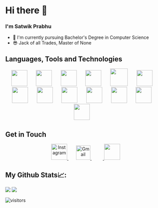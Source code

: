 # Hi there 👋
  ### I'm Satwik Prabhu

- 💫 I'm currently pursuing Bachelor's Degree in Computer Science
- 😎 Jack of all Trades, Master of None
## Languages, Tools and Technologies
<p align="center">
<img src="https://upload.wikimedia.org/wikipedia/commons/6/61/HTML5_logo_and_wordmark.svg" height="50px">
&nbsp;&nbsp;&nbsp;&nbsp;&nbsp;
<img src="https://upload.wikimedia.org/wikipedia/commons/thumb/d/d5/CSS3_logo_and_wordmark.svg/544px-CSS3_logo_and_wordmark.svg.png?20160530175649" height="50px">
&nbsp;&nbsp;&nbsp;&nbsp;&nbsp;
<img src="https://upload.wikimedia.org/wikipedia/commons/thumb/9/99/Unofficial_JavaScript_logo_2.svg/768px-Unofficial_JavaScript_logo_2.svg.png?20141107110902" height="50px"> &nbsp;&nbsp;&nbsp;&nbsp;&nbsp;
<img src="https://upload.wikimedia.org/wikipedia/commons/thumb/a/a7/React-icon.svg/768px-React-icon.svg.png?20220125121207" height="50px">
&nbsp;&nbsp;&nbsp;&nbsp;&nbsp;
<img src="https://upload.wikimedia.org/wikipedia/commons/thumb/d/d5/Tailwind_CSS_Logo.svg/800px-Tailwind_CSS_Logo.svg.png" height="55px">
&nbsp;&nbsp;&nbsp;&nbsp;&nbsp;
<img src="https://upload.wikimedia.org/wikipedia/commons/thumb/b/b2/Bootstrap_logo.svg/768px-Bootstrap_logo.svg.png?20210507000024" height="50px">
&nbsp;&nbsp;&nbsp;&nbsp;&nbsp;
<img src="https://upload.wikimedia.org/wikipedia/commons/1/18/C_Programming_Language.svg" height="50px">
&nbsp;&nbsp;&nbsp;&nbsp;&nbsp;
<img src="https://upload.wikimedia.org/wikipedia/commons/1/18/ISO_C%2B%2B_Logo.svg" height="50px">
&nbsp;&nbsp;&nbsp;&nbsp;&nbsp;
<img src="https://upload.wikimedia.org/wikipedia/commons/thumb/9/93/MongoDB_Logo.svg/768px-MongoDB_Logo.svg.png?20190626143224" height="50px">
&nbsp;&nbsp;&nbsp;&nbsp;&nbsp;
<img src="https://upload.wikimedia.org/wikipedia/commons/3/35/Tux.svg" height="50px">
&nbsp;&nbsp;&nbsp;&nbsp;&nbsp;
<img src="https://upload.wikimedia.org/wikipedia/commons/9/98/WordPress_blue_logo.svg" height="50px">
&nbsp;&nbsp;&nbsp;&nbsp;&nbsp;
<img src="https://upload.wikimedia.org/wikipedia/commons/thumb/3/3f/Git_icon.svg/146px-Git_icon.svg.png?20220905010122" height="50px">
&nbsp;&nbsp;&nbsp;&nbsp;&nbsp;
<img src="https://upload.wikimedia.org/wikipedia/commons/0/08/Canva_icon_2021.svg" height="50px">
&nbsp;&nbsp;&nbsp;&nbsp;&nbsp;

</p>


## Get in Touch
<p align="center">
<a href="http://www.instagram.com/satwikprabhu" height="50px">
<img src="https://upload.wikimedia.org/wikipedia/commons/e/e7/Instagram_logo_2016.svg" height="50px" alt="Instagram">
</a>
&nbsp;&nbsp;&nbsp;&nbsp;&nbsp
<a href="mailto:satwikprabhu@gmail.com" target="_blank">
<img src="https://upload.wikimedia.org/wikipedia/commons/7/7e/Gmail_icon_%282020%29.svg" height=45px" alt="Gmail">
</a>&nbsp;&nbsp;&nbsp;&nbsp;&nbsp
   <a href="https://www.linkedin.com/in/satwik-prabhu-223456245">
<img src="https://upload.wikimedia.org/wikipedia/commons/c/ca/LinkedIn_logo_initials.png" height="50px">
</a>
</p>


## My Github Stats📈:
<div>
<!--    <img src="https://github-readme-stats.vercel.app/api?username=satwikrprabhu"/> -->
   <img src = "https://github-readme-stats.vercel.app/api?username=satwikrprabhu&count_private=true">
   <img src = "https://github-readme-stats.vercel.app/api?username=satwikrprabhu&show_icons=true&count_private=true&theme=tokyonight&line_height=27">
                                                                              
  
</div>

![visitors](https://visitor-badge.laobi.icu/badge?page_id=satwikrprabhu.satwikrprabhu)

